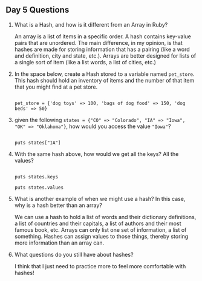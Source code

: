 ## Day 5 Questions

1. What is a Hash, and how is it different from an Array in Ruby?

   An array is a list of items in a specific order. A hash contains key-value pairs that are unordered. The main difference, in my opinion, is that hashes are made for storing information that has a pairing (like a word and definition, city and state, etc.). Arrays are better designed for lists of a single sort of item (like a list words, a list of cities, etc.)

2. In the space below, create a Hash stored to a variable named `pet_store`.  This hash should hold an inventory of items and the number of that item that you might find at a pet store.

   ~~~~

   pet_store = {'dog toys' => 100, 'bags of dog food' => 150, 'dog beds' => 50}

   ~~~~

3. given the following `states = {"CO" => "Colorado", "IA" => "Iowa", "OK" => "Oklahoma"}`, how would you access the value `"Iowa"`?

   ~~~~

   puts states["IA"]

   ~~~~

4. With the same hash above, how would we get all the keys?  All the values?

   ~~~~

   puts states.keys

   puts states.values

   ~~~~

5. What is another example of when we might use a hash?  In this case, why is a hash better than an array?

   We can use a hash to hold a list of words and their dictionary definitions, a list of countries and their capitals, a list of authors and their most famous book, etc. Arrays can only list one set of information, a list of something. Hashes can assign values to those things, thereby storing more information than an array can.  

6. What questions do you still have about hashes?

   I think that I just need to practice more to feel more comfortable with hashes!
